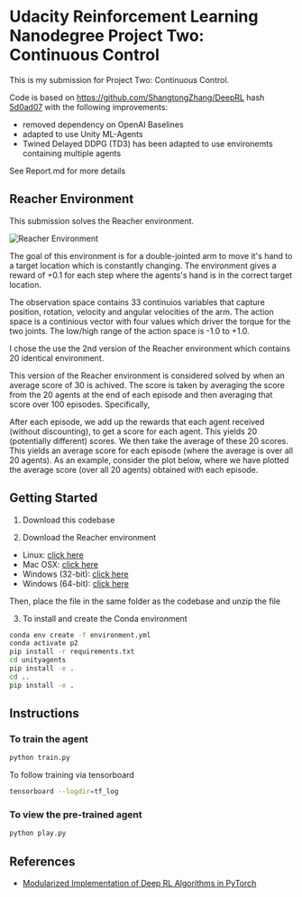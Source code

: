 [p2_solution]: images/p2_solution.gif "p2_solution"

# Udacity Reinforcement Learning Nanodegree Project Two: Continuous Control

This is my submission for Project Two: Continuous Control.

Code is based on https://github.com/ShangtongZhang/DeepRL
 hash [5d0ad07](https://github.com/ShangtongZhang/DeepRL/commit/5d0ad07c7f2081123fddc4faf8db2aa09730e85b) with the following improvements:

* removed dependency on OpenAI Baselines
* adapted to use Unity ML-Agents
* Twined Delayed DDPG (TD3) has been adapted to use environemts containing multiple agents

See Report.md for more details

## Reacher Environment

This submission solves the Reacher environment.

![Reacher Environment][p2_solution]

The goal of this environment is for a double-jointed arm to move it's hand to a target location which is constantly changing. The environment gives a reward of +0.1 for each step where the agents's hand is in the correct target location.

The observation space contains 33 continuios variables that capture position, rotation, velocity and angular velocities of the arm. The action space is a continious vector with four values which driver the torque for the two joints. The low/high range of the action space is -1.0 to +1.0.

I chose the use the 2nd version of the Reacher environment which contains 20 identical environment.

This version of the Reacher environment is considered solved by when an average score of 30 is achived. The score is taken by averaging the score from the 20 agents at the end of each episode and then averaging that score over 100 episodes. Specifically,

After each episode, we add up the rewards that each agent received (without discounting), to get a score for each agent. This yields 20 (potentially different) scores. We then take the average of these 20 scores.
This yields an average score for each episode (where the average is over all 20 agents).
As an example, consider the plot below, where we have plotted the average score (over all 20 agents) obtained with each episode.

## Getting Started

1. Download this codebase

2. Download the Reacher environment

* Linux: [click here](https://s3-us-west-1.amazonaws.com/udacity-drlnd/P2/Reacher/Reacher_Linux.zip)
* Mac OSX: [click here](https://s3-us-west-1.amazonaws.com/udacity-drlnd/P2/Reacher/Reacher.app.zip)
* Windows (32-bit): [click here](https://s3-us-west-1.amazonaws.com/udacity-drlnd/P2/Reacher/Reacher_Windows_x86.zip)
* Windows (64-bit): [click here](https://s3-us-west-1.amazonaws.com/udacity-drlnd/P2/Reacher/Reacher_Windows_x86_64.zip)

Then, place the file in the same folder as the codebase and unzip the file

3. To install and create the Conda environment

``` bash
conda env create -f environment.yml
conda activate p2
pip install -r requirements.txt
cd unityagents
pip install -e .
cd ..
pip install -e .
```

## Instructions

### To train the agent

``` bash
python train.py
```

To follow training via tensorboard

``` bash
tensorboard --logdir=tf_log
```

### To view the pre-trained agent

``` bash
python play.py
```

## References

* [Modularized Implementation of Deep RL Algorithms in PyTorch](https://github.com/ShangtongZhang/DeepRL)
